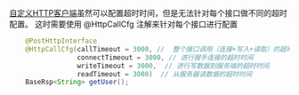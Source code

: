 

[自定义HTTP客户端](pages/guide/httpClient.md)虽然可以配置超时时间，但是无法针对每个接口做不同的超时配置。
这时需要使用  @HttpCallCfg 注解来针对每个接口进行配置

```java
    @PostHttpInterface
    @HttpCallCfg(callTimeout = 3000, //  整个接口调用（连接+写入+读取）的超时时间
                 connectTimeout = 3000, // 进行握手连接的超时时间
                 writeTimeout = 3000,  // 进行写数据到服务端的超时时间
                 readTimeout = 3000)  // 从服务器读数据的超时时间
    BaseRsp<String> getUser();    
```


